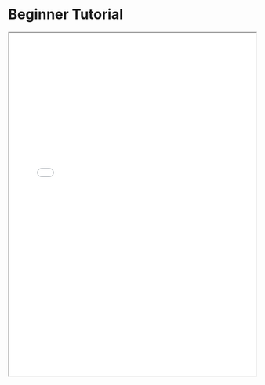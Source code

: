 # Beginner Tutorial

<iframe src="of3_docs_v3_BeginnerTutorial.pdf" width="100%" height="700px">
  This browser does not support PDFs. Please <a href="of3_docs_v3_BeginnerTutorial.pdf">download the file</a> to view it.
</iframe>


